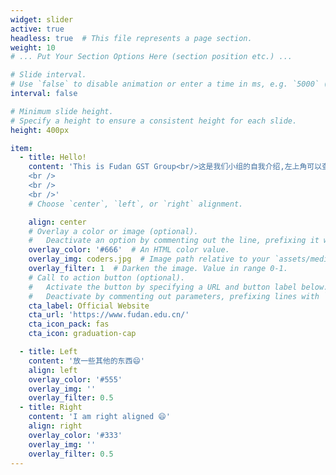```yaml
---
widget: slider
active: true
headless: true  # This file represents a page section.
weight: 10
# ... Put Your Section Options Here (section position etc.) ...

# Slide interval.
# Use `false` to disable animation or enter a time in ms, e.g. `5000` (5s).
interval: false

# Minimum slide height.
# Specify a height to ensure a consistent height for each slide.
height: 400px

item:
  - title: Hello!
    content: 'This is Fudan GST Group<br/>这是我们小组的自我介绍,左上角可以查看具体分块
    <br />
    <br />
    <br />'
    # Choose `center`, `left`, or `right` alignment.

    align: center
    # Overlay a color or image (optional).
    #   Deactivate an option by commenting out the line, prefixing it with `#`.
    overlay_color: '#666'  # An HTML color value.
    overlay_img: coders.jpg  # Image path relative to your `assets/media/` folder
    overlay_filter: 1  # Darken the image. Value in range 0-1.
    # Call to action button (optional).
    #   Activate the button by specifying a URL and button label below.
    #   Deactivate by commenting out parameters, prefixing lines with `#`.
    cta_label: Official Website
    cta_url: 'https://www.fudan.edu.cn/'
    cta_icon_pack: fas
    cta_icon: graduation-cap

  - title: Left
    content: '放一些其他的东西😄'
    align: left
    overlay_color: '#555'
    overlay_img: ''
    overlay_filter: 0.5
  - title: Right
    content: 'I am right aligned 😄'
    align: right
    overlay_color: '#333'
    overlay_img: ''
    overlay_filter: 0.5
---
```

